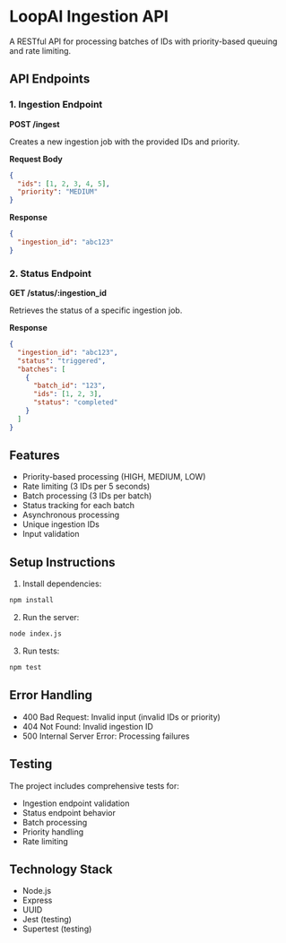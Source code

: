 # LoopAI Ingestion API

A RESTful API for processing batches of IDs with priority-based queuing and rate limiting.

## API Endpoints

### 1. Ingestion Endpoint

**POST /ingest**

Creates a new ingestion job with the provided IDs and priority.

**Request Body**
```json
{
  "ids": [1, 2, 3, 4, 5],
  "priority": "MEDIUM"
}
```

**Response**
```json
{
  "ingestion_id": "abc123"
}
```

### 2. Status Endpoint

**GET /status/:ingestion_id**

Retrieves the status of a specific ingestion job.

**Response**
```json
{
  "ingestion_id": "abc123",
  "status": "triggered",
  "batches": [
    {
      "batch_id": "123",
      "ids": [1, 2, 3],
      "status": "completed"
    }
  ]
}
```

## Features

- Priority-based processing (HIGH, MEDIUM, LOW)
- Rate limiting (3 IDs per 5 seconds)
- Batch processing (3 IDs per batch)
- Status tracking for each batch
- Asynchronous processing
- Unique ingestion IDs
- Input validation

## Setup Instructions

1. Install dependencies:
```bash
npm install
```

2. Run the server:
```bash
node index.js
```

3. Run tests:
```bash
npm test
```

## Error Handling

- 400 Bad Request: Invalid input (invalid IDs or priority)
- 404 Not Found: Invalid ingestion ID
- 500 Internal Server Error: Processing failures

## Testing

The project includes comprehensive tests for:
- Ingestion endpoint validation
- Status endpoint behavior
- Batch processing
- Priority handling
- Rate limiting

## Technology Stack

- Node.js
- Express
- UUID
- Jest (testing)
- Supertest (testing)

